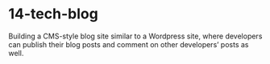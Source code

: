 # 14-tech-blog
Building a CMS-style blog site similar to a Wordpress site, where developers can publish their blog posts and comment on other developers’ posts as well.
